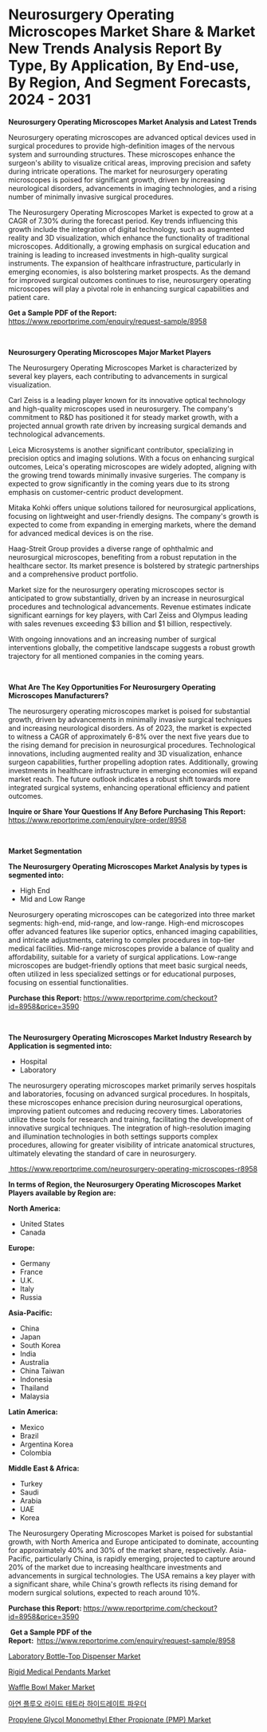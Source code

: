 <p><h1>Neurosurgery Operating Microscopes Market Share & Market New Trends Analysis Report By Type, By Application, By End-use, By Region, And Segment Forecasts, 2024 - 2031</h1></p><p><strong>Neurosurgery Operating Microscopes Market Analysis and Latest Trends</strong></p>
<p><p>Neurosurgery operating microscopes are advanced optical devices used in surgical procedures to provide high-definition images of the nervous system and surrounding structures. These microscopes enhance the surgeon's ability to visualize critical areas, improving precision and safety during intricate operations. The market for neurosurgery operating microscopes is poised for significant growth, driven by increasing neurological disorders, advancements in imaging technologies, and a rising number of minimally invasive surgical procedures.</p><p>The Neurosurgery Operating Microscopes Market is expected to grow at a CAGR of 7.30% during the forecast period. Key trends influencing this growth include the integration of digital technology, such as augmented reality and 3D visualization, which enhance the functionality of traditional microscopes. Additionally, a growing emphasis on surgical education and training is leading to increased investments in high-quality surgical instruments. The expansion of healthcare infrastructure, particularly in emerging economies, is also bolstering market prospects. As the demand for improved surgical outcomes continues to rise, neurosurgery operating microscopes will play a pivotal role in enhancing surgical capabilities and patient care.</p></p>
<p><strong>Get a Sample PDF of the Report:&nbsp;</strong> <a href="https://www.reportprime.com/enquiry/request-sample/8958">https://www.reportprime.com/enquiry/request-sample/8958</a></p>
<p>&nbsp;</p>
<p><strong>Neurosurgery Operating Microscopes Major Market Players</strong></p>
<p><p>The Neurosurgery Operating Microscopes Market is characterized by several key players, each contributing to advancements in surgical visualization. </p><p>Carl Zeiss is a leading player known for its innovative optical technology and high-quality microscopes used in neurosurgery. The company's commitment to R&D has positioned it for steady market growth, with a projected annual growth rate driven by increasing surgical demands and technological advancements. </p><p>Leica Microsystems is another significant contributor, specializing in precision optics and imaging solutions. With a focus on enhancing surgical outcomes, Leica's operating microscopes are widely adopted, aligning with the growing trend towards minimally invasive surgeries. The company is expected to grow significantly in the coming years due to its strong emphasis on customer-centric product development.</p><p>Mitaka Kohki offers unique solutions tailored for neurosurgical applications, focusing on lightweight and user-friendly designs. The company's growth is expected to come from expanding in emerging markets, where the demand for advanced medical devices is on the rise.</p><p>Haag-Streit Group provides a diverse range of ophthalmic and neurosurgical microscopes, benefiting from a robust reputation in the healthcare sector. Its market presence is bolstered by strategic partnerships and a comprehensive product portfolio.</p><p>Market size for the neurosurgery operating microscopes sector is anticipated to grow substantially, driven by an increase in neurosurgical procedures and technological advancements. Revenue estimates indicate significant earnings for key players, with Carl Zeiss and Olympus leading with sales revenues exceeding $3 billion and $1 billion, respectively. </p><p>With ongoing innovations and an increasing number of surgical interventions globally, the competitive landscape suggests a robust growth trajectory for all mentioned companies in the coming years.</p></p>
<p>&nbsp;</p>
<p><strong>What Are The Key Opportunities For Neurosurgery Operating Microscopes Manufacturers?</strong></p>
<p><p>The neurosurgery operating microscopes market is poised for substantial growth, driven by advancements in minimally invasive surgical techniques and increasing neurological disorders. As of 2023, the market is expected to witness a CAGR of approximately 6-8% over the next five years due to the rising demand for precision in neurosurgical procedures. Technological innovations, including augmented reality and 3D visualization, enhance surgeon capabilities, further propelling adoption rates. Additionally, growing investments in healthcare infrastructure in emerging economies will expand market reach. The future outlook indicates a robust shift towards more integrated surgical systems, enhancing operational efficiency and patient outcomes.</p></p>
<p><strong>Inquire or Share Your Questions If Any Before Purchasing This Report:</strong> <a href="https://www.reportprime.com/enquiry/pre-order/8958">https://www.reportprime.com/enquiry/pre-order/8958</a></p>
<p>&nbsp;</p>
<p><strong>Market Segmentation</strong></p>
<p><strong>The Neurosurgery Operating Microscopes Market Analysis by types is segmented into:</strong></p>
<p><ul><li>High End</li><li>Mid and Low Range</li></ul></p>
<p><p>Neurosurgery operating microscopes can be categorized into three market segments: high-end, mid-range, and low-range. High-end microscopes offer advanced features like superior optics, enhanced imaging capabilities, and intricate adjustments, catering to complex procedures in top-tier medical facilities. Mid-range microscopes provide a balance of quality and affordability, suitable for a variety of surgical applications. Low-range microscopes are budget-friendly options that meet basic surgical needs, often utilized in less specialized settings or for educational purposes, focusing on essential functionalities.</p></p>
<p><strong>Purchase this Report:&nbsp;</strong><a href="https://www.reportprime.com/checkout?id=8958&price=3590">https://www.reportprime.com/checkout?id=8958&price=3590</a></p>
<p>&nbsp;</p>
<p><strong>The Neurosurgery Operating Microscopes Market Industry Research by Application is segmented into:</strong></p>
<p><ul><li>Hospital</li><li>Laboratory</li></ul></p>
<p><p>The neurosurgery operating microscopes market primarily serves hospitals and laboratories, focusing on advanced surgical procedures. In hospitals, these microscopes enhance precision during neurosurgical operations, improving patient outcomes and reducing recovery times. Laboratories utilize these tools for research and training, facilitating the development of innovative surgical techniques. The integration of high-resolution imaging and illumination technologies in both settings supports complex procedures, allowing for greater visibility of intricate anatomical structures, ultimately elevating the standard of care in neurosurgery.</p></p>
<p><a href="https://www.reportprime.com/neurosurgery-operating-microscopes-r8958">&nbsp;https://www.reportprime.com/neurosurgery-operating-microscopes-r8958</a></p>
<p><strong>In terms of Region, the Neurosurgery Operating Microscopes Market Players available by Region are:</strong></p>
<p>
    <p> <strong> North America: </strong>
        <ul>
            <li>United States</li>
            <li>Canada</li>
        </ul>
        </p> 
    <p> <strong> Europe: </strong>
        <ul>
            <li>Germany</li>
            <li>France</li>
            <li>U.K.</li>
            <li>Italy</li>
            <li>Russia</li>
        </ul>
        </p> 
    <p> <strong> Asia-Pacific: </strong>
        <ul>
            <li>China</li>
            <li>Japan</li>
            <li>South Korea</li>
            <li>India</li>
            <li>Australia</li>
            <li>China Taiwan</li>
            <li>Indonesia</li>
            <li>Thailand</li>
            <li>Malaysia</li>
        </ul>
        </p> 
    <p> <strong> Latin America: </strong>
        <ul>
            <li>Mexico</li>
            <li>Brazil</li>
            <li>Argentina Korea</li>
            <li>Colombia</li>
        </ul>
        </p> 
    <p> <strong> Middle East & Africa: </strong>
        <ul>
            <li>Turkey</li>
            <li>Saudi</li>
            <li>Arabia</li>
            <li>UAE</li>
            <li>Korea</li>
        </ul>
    </p>
    </p>
<p><p>The Neurosurgery Operating Microscopes Market is poised for substantial growth, with North America and Europe anticipated to dominate, accounting for approximately 40% and 30% of the market share, respectively. Asia-Pacific, particularly China, is rapidly emerging, projected to capture around 20% of the market due to increasing healthcare investments and advancements in surgical technologies. The USA remains a key player with a significant share, while China's growth reflects its rising demand for modern surgical solutions, expected to reach around 10%.</p></p>
<p><strong>Purchase this Report: </strong><a href="https://www.reportprime.com/checkout?id=8958&price=3590">https://www.reportprime.com/checkout?id=8958&price=3590</a></p>
<p>&nbsp;<strong>Get a Sample PDF of the Report:&nbsp;&nbsp;</strong><a href="https://www.reportprime.com/enquiry/request-sample/8958">https://www.reportprime.com/enquiry/request-sample/8958</a></p>
<p><strong></strong></p>
<p><p><a href="https://medium.com/@teguhbavarian07_99894/in-the-laboratory-bottle-top-dispenser-market-the-main-focus-is-on-keeping-costs-low-and-getting-dee0c486575e">Laboratory Bottle-Top Dispenser Market</a></p><p><a href="https://github.com/hgf64gh/Market-Research-Report-List-1/blob/main/rigid-medical-pendants-market.md">Rigid Medical Pendants Market</a></p><p><a href="https://www.linkedin.com/pulse/unlocking-growth-potential-market-strategic-analysis-apmbc?trackingId=x5%2BOmgCCTEqoHt1UxvW73Q%3D%3D">Waffle Bowl Maker Market</a></p><p><a href="https://medium.com/@joydelacr54/zinc-fluoride-tetrahydrate-powder-market-%EC%9D%98-%EA%B8%80%EB%A1%9C%EB%B2%8C-%EC%8B%9C%EC%9E%A5-%EA%B0%9C%EC%9A%94%EB%8A%94-%EC%A0%84-%EC%84%B8%EA%B3%84-%EB%B0%8F-%EC%A3%BC%EC%9A%94-%EC%8B%9C%EC%9E%A5%EC%9D%98-%EC%82%B0%EC%97%85%EC%97%90-%EC%98%81%ED%96%A5%EC%9D%84-%EB%AF%B8%EC%B9%98%EB%8A%94-%EC%A3%BC%EC%9A%94-%ED%8A%B8%EB%A0%8C%EB%93%9C%EC%97%90-%EB%8C%80%ED%95%9C-%EB%8F%85%ED%8A%B9%ED%95%9C-5e72e3d8a4cc">아연 플루오 라이드 테트라 하이드레이트 파우더</a></p><p><a href="https://issuu.com/reportprime-2/docs/propylene-glycol-monomethyl-ether-p_5b9c4e89032374">Propylene Glycol Monomethyl Ether Propionate (PMP) Market</a></p></p>